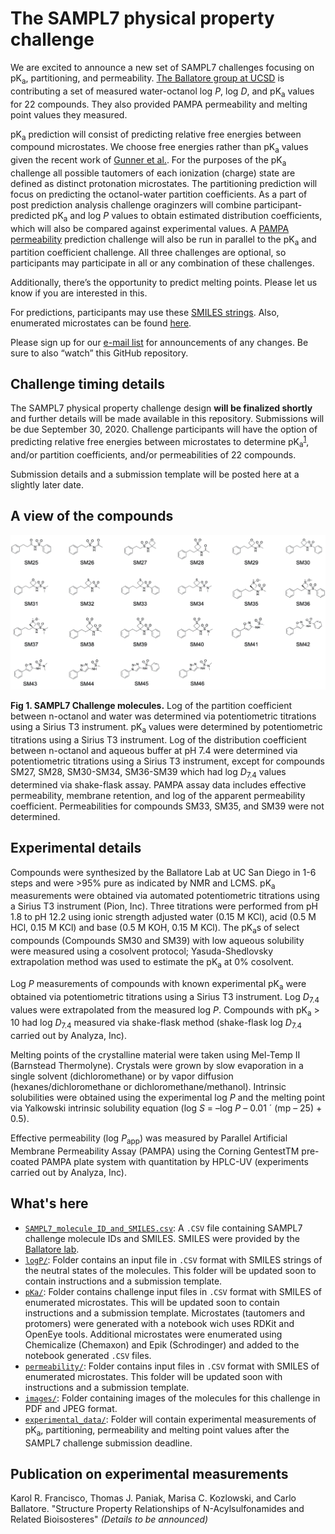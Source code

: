 # The SAMPL7 physical property challenge
We are excited to announce a new set of SAMPL7 challenges focusing on pK<sub>a</sub>, partitioning, and permeability. [The Ballatore group at UCSD](https://pharmacy.ucsd.edu/faculty/ballatore) is contributing a set of measured water-octanol log *P*, log *D*, and pK<sub>a</sub> values for 22 compounds. They also provided PAMPA permeability and melting point values they measured.

pK<sub>a</sub> prediction will consist of predicting relative free energies between compound microstates. We choose free energies rather than pK<sub>a</sub> values given the recent work of [Gunner et al.](https://link.springer.com/content/pdf/10.1007/s10822-020-00280-7.pdf). For the purposes of the pK<sub>a</sub> challenge all possible tautomers of each ionization (charge) state are defined as distinct protonation microstates. The partitioning prediction will focus on predicting the octanol-water partition coefficients. As a part of post prediction analysis challenge oraginzers will combine participant-predicted pK<sub>a</sub> and log *P* values to obtain estimated distribution coefficients, which will also be compared against experimental values. A [PAMPA permeability](https://pubs.acs.org/doi/10.1021/jm970530e) prediction challenge will also be run in parallel to the pK<sub>a</sub> and partition coefficient challenge.
All three challenges are optional, so participants may participate in all or any combination of these challenges.

Additionally, there’s the opportunity to predict melting points. Please let us know if you are interested in this.

For predictions, participants may use these [SMILES strings](SAMPL7_molecule_ID_and_SMILES.csv). Also, enumerated microstates can be found [here](pKa/microstates).

Please sign up for our [e-mail list](https://mailchi.mp/272a7816e925/sampl7-physical-properties) for announcements of any changes. Be sure to also “watch” this GitHub repository.

## Challenge timing details
The SAMPL7 physical property challenge design **will be finalized shortly** and further details will be made available in this repository. Submissions will be due September 30, 2020. Challenge participants will have the option of predicting relative free energies between microstates to determine pK<sub>a</sub><sup>[1](https://link.springer.com/content/pdf/10.1007/s10822-020-00280-7.pdf)</sup>, and/or partition coefficients, and/or permeabilities of 22 compounds.

Submission details and a submission template will be posted here at a slightly later date.

## A view of the compounds

![22 SAMPL7 molecules](images/compounds-2d-depiction.jpeg)

**Fig 1. SAMPL7 Challenge molecules.** Log of the partition coefficient between n-octanol and water was determined via potentiometric titrations using a Sirius T3 instrument. pK<sub>a</sub> values were determined by potentiometric titrations using a Sirius T3 instrument. Log of the distribution coefficient between n-octanol and aqueous buffer at pH 7.4 were determined via potentiometric titrations using a Sirius T3 instrument, except for compounds SM27, SM28, SM30-SM34, SM36-SM39 which had log *D*<sub>7.4</sub> values determined via shake-flask assay. PAMPA assay data includes effective permeability, membrane retention, and log of the apparent permeability coefficient. Permeabilities for compounds SM33, SM35, and SM39 were not determined.

## Experimental details
Compounds were synthesized by the Ballatore Lab at UC San Diego in 1-6 steps and were >95% pure as indicated by NMR and LCMS.
pK<sub>a</sub> measurements were obtained via automated potentiometric titrations using a Sirius T3 instrument (Pion, Inc). Three titrations were performed from pH 1.8 to pH 12.2 using ionic strength adjusted water (0.15 M KCl), acid (0.5 M HCl, 0.15 M KCl) and base (0.5 M KOH, 0.15 M KCl). The pK<sub>a</sub>s of select compounds (Compounds SM30 and SM39) with low aqueous solubility were measured using a cosolvent protocol; Yasuda-Shedlovsky extrapolation method was used to estimate the pK<sub>a</sub> at 0% cosolvent.

Log *P* measurements of compounds with known experimental pK<sub>a</sub> were obtained via potentiometric titrations using a Sirius T3 instrument. Log *D*<sub>7.4</sub> values were extrapolated from the measured log *P*. Compounds with pK<sub>a</sub> > 10 had log *D*<sub>7.4</sub> measured via shake-flask method (shake-flask log *D*<sub>7.4</sub> carried out by Analyza, Inc).

Melting points of the crystalline material were taken using Mel-Temp II (Barnstead Thermolyne). Crystals were grown by slow evaporation in a single solvent (dichloromethane) or by vapor diffusion (hexanes/dichloromethane or dichloromethane/methanol). Intrinsic solubilities were obtained using the experimental log *P* and the melting point via Yalkowski intrinsic solubility equation (log *S* = –log *P* – 0.01 ´ (mp – 25) + 0.5).

Effective permeability (log *P*<sub>app</sub>) was measured by Parallel Artificial Membrane Permeability Assay (PAMPA) using the Corning GentestTM pre-coated PAMPA plate system with quantitation by HPLC-UV (experiments carried out by Analyza, Inc).

## What's here

- [`SAMPL7_molecule_ID_and_SMILES.csv`](SAMPL7_molecule_ID_and_SMILES.csv): A `.CSV` file containing SAMPL7 challenge molecule IDs and SMILES. SMILES were provided by the [Ballatore lab](https://pharmacy.ucsd.edu/faculty/ballatore).
- [`logP/`](logP/): Folder contains an input file in `.CSV` format with SMILES strings of the neutral states of the molecules. This folder will be updated soon to contain instructions and a submission template.
- [`pKa/`](pKa/): Folder contains challenge input files in `.CSV` format with SMILES of enumerated microstates. This will be updated soon to contain instructions and a submission template. Microstates (tautomers and protomers) were generated with a notebook wich uses RDKit and OpenEye tools. Additional microstates were enumerated using Chemicalize (Chemaxon) and Epik (Schrodinger) and added to the notebook generated `.CSV` files.  
- [`permeability/`](permeability/): Folder contains input files in `.CSV` format with SMILES of enumerated microstates. This folder will be updated soon with instructions and a submission template.
- [`images/`](images): Folder containing images of the molecules for this challenge in PDF and JPEG format.
- [`experimental_data/`](experimental_data/): Folder will contain experimental measurements of pK<sub>a</sub>, partitioning, permeability and melting point values after the SAMPL7 challenge submission deadline.

## Publication on experimental measurements
Karol R. Francisco, Thomas J. Paniak, Marisa C. Kozlowski, and Carlo Ballatore. "Structure Property Relationships of N-Acylsulfonamides and Related Bioisosteres" *(Details to be announced)*
